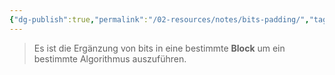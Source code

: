 ```yaml
---
{"dg-publish":true,"permalink":"/02-resources/notes/bits-padding/","tags":["mathe/binärzahlen","code"]}
---
```


 >Es ist die Ergänzung von bits in eine bestimmte **Block** um ein bestimmte Algorithmus auszuführen.